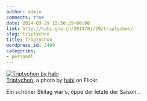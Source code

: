 ```yaml
---
author: admin
comments: true
date: 2014-03-29 15:56:29+00:00
link: http://habi.gna.ch/2014/03/29/triptychon/
slug: triptychon
title: Triptychon
wordpress_id: 3409
categories:
- personal
---
```


[![Triptychon by habi](http://farm4.staticflickr.com/3719/13489317523_7cc48bfd8a.jpg)](http://www.flickr.com/photos/habi/13489317523/)  
[Triptychon](http://www.flickr.com/photos/habi/13489317523/), a photo by [habi](http://www.flickr.com/photos/habi/) on Flickr.



Ein schöner Skitag war's, öppe der letzte der Saison...

